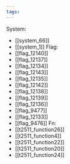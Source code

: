 ```yaml
---
tags:
---
```

System:
- [[system_66]]
- [[system_1]]
Flag:
- [[flag_12140]]
- [[flag_12137]]
- [[flag_12134]]
- [[flag_12143]]
- [[flag_12135]]
- [[flag_12142]]
- [[flag_12138]]
- [[flag_12139]]
- [[flag_12136]]
- [[flag_9477]]
- [[flag_12133]]
- [[flag_9476]]
Fn:
- [[t2511_function26]]
- [[t2511_function4]]
- [[t2511_function22]]
- [[t2511_function20]]
- [[t2511_function24]]
